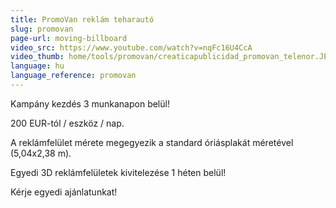 ```yaml
---
title: PromoVan reklám teharautó
slug: promovan
page-url: moving-billboard
video_src: https://www.youtube.com/watch?v=nqFc16U4CcA
video_thumb: home/tools/promovan/creaticapublicidad_promovan_telenor.JPG
language: hu
language_reference: promovan
---
```


Kampány kezdés 3 munkanapon belül!

200 EUR-tól / eszköz / nap.

A reklámfelület mérete megegyezik a standard óriásplakát méretével (5,04x2,38 m).

Egyedi 3D reklámfelületek kivitelezése 1 héten belül!

Kérje egyedi ajánlatunkat!
